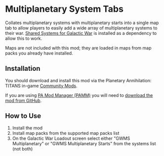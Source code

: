 # Multiplanetary System Tabs

Collates multiplanetary systems with multiplanetary starts into a single map tab to allow players to easily add a wide array of multiplanetary systems to their war. [Shared Systems for Galactic War](https://forums.planetaryannihilation.com/threads/rel-shared-systems-for-galactic-war.71533/) is installed as a dependency to allow this to work.

Maps are not included with this mod; they are loaded in maps from map packs you already have installed.

## Installation

You should download and install this mod via the Planetary Annihilation: TITANS in-game [Community Mods](https://steamcommunity.com/sharedfiles/filedetails/?id=1417396826).

If you are using [PA Mod Manager (PAMM)](https://steamcommunity.com/sharedfiles/filedetails/?id=2631864717) you will need to [download the mod from GitHub](https://github.com/Quitch/GW-AI-Overhaul/releases/latest).

## How to Use

1. Install the mod
2. Install map packs from the supported map packs list
3. On the Galactic War Loadout screen select either "GWMS Multiplanetary" or "GWMS Multiplanetary Starts" from the systems list (not both)
